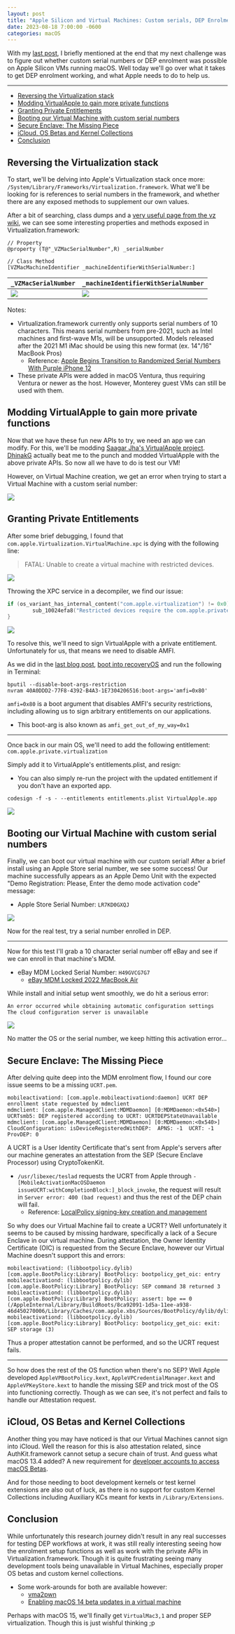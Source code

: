 ```yaml
---
layout: post
title: "Apple Silicon and Virtual Machines: Custom serials, DEP Enrolment, iCloud and the Secure Enclave"
date: 2023-08-18 7:00:00 -0600
categories: macOS
---
```


With my [last post](https://khronokernel.github.io/macos/2023/08/08/AS-VM.html), I briefly mentioned at the end that my next challenge was to figure out whether custom serial numbers or DEP enrolment was possible on Apple Silicon VMs running macOS. Well today we'll go over what it takes to get DEP enrolment working, and what Apple needs to do to help us.

--------------

* [Reversing the Virtualization stack](#reversing-the-virtualization-stack)
* [Modding VirtualApple to gain more private functions](#modding-virtualapple-to-gain-more-private-functions)
* [Granting Private Entitlements](#granting-private-entitlements)
* [Booting our Virtual Machine with custom serial numbers](#booting-our-virtual-machine-with-custom-serial-numbers)
* [Secure Enclave: The Missing Piece](#secure-enclave-the-missing-piece)
* [iCloud, OS Betas and Kernel Collections](#icloud-os-betas-and-kernel-collections)
* [Conclusion](#conclusion)

## Reversing the Virtualization stack

To start, we'll be delving into Apple's Virtualization stack once more: `/System/Library/Frameworks/Virtualization.framework`.
What we'll be looking for is references to serial numbers in the framework, and whether there are any exposed methods to supplement our own values.

After a bit of searching, class dumps and a [very useful page from the vz wiki](https://github.com/Code-Hex/vz/wiki/Private-API-on-macOS-13), we can see some interesting properties and methods exposed in Virtualization.framework:

```objc
// Property
@property (T@"_VZMacSerialNumber",R) _serialNumber

// Class Method
[VZMacMachineIdentifier _machineIdentifierWithSerialNumber:]
```

| `_VZMacSerialNumber` | `_machineIdentifierWithSerialNumber` |
| :------------------- | :----------------------------------- |
| ![](/images/posts/2023-08-18-AS-VM-SERIAL/Hopper-VZMacSerialNumber.png) | ![](/images/posts/2023-08-18-AS-VM-SERIAL/Hopper-machineIdentifierWithSerialNumber.png) |

Notes:

* Virtualization.framework currently only supports serial numbers of 10 characters. This means serial numbers from pre-2021, such as Intel machines and first-wave M1s, will be unsupported. Models released after the 2021 M1 iMac should be using this new format (ex. 14"/16" MacBook Pros)
  * Reference: [Apple Begins Transition to Randomized Serial Numbers With Purple iPhone 12](https://www.macrumors.com/2021/05/05/purple-iphone-12-randomized-serial-number/)
* These private APIs were added in macOS Ventura, thus requiring Ventura or newer as the host. However, Monterey guest VMs can still be used with them.

## Modding VirtualApple to gain more private functions

Now that we have these fun new APIs to try, we need an app we can modify. For this, we'll be modding [Saagar Jha's VirtualApple project](https://github.com//VirtualApple). [DhinakG](https://github.com/dhinakg) actually beat me to the punch and modded VirtualApple with the above private APIs. So now all we have to do is test our VM!

However, on Virtual Machine creation, we get an error when trying to start a Virtual Machine with a custom serial number:

![](/images/posts/2023-08-18-AS-VM-SERIAL/VirtualApple-Missing-Private-Entitlement.png)

## Granting Private Entitlements

After some brief debugging, I found that `com.apple.Virtualization.VirtualMachine.xpc` is dying with the following line:

> FATAL: Unable to create a virtual machine with restricted devices.

![](/images/posts/2023-08-18-AS-VM-SERIAL/Console-XPC-Error.png)

Throwing the XPC service in a decompiler, we find our issue:

```c
if (os_variant_has_internal_content("com.apple.virtualization") != 0x0) {
        sub_10024efa8("Restricted devices require the com.apple.private.virtualization entitlement.");
}
```

![](/images/posts/2023-08-18-AS-VM-SERIAL/Hopper-XPC-Error.png)

To resolve this, we'll need to sign VirtualApple with a private entitlement. Unfortunately for us, that means we need to disable AMFI.

As we did in the [last blog post](https://khronokernel.github.io/macos/2023/08/08/AS-VM.html), [boot into recoveryOS](https://support.apple.com/en-ca/guide/mac-help/mchl82829c17/mac) and run the following in Terminal:

```
bputil --disable-boot-args-restriction
nvram 40A0DDD2-77F8-4392-B4A3-1E7304206516:boot-args='amfi=0x80'
```

`amfi=0x80` is a boot argument that disables AMFI's security restrictions, including allowing us to sign arbitrary entitlements on our applications.
* This boot-arg is also known as `amfi_get_out_of_my_way=0x1`


----------

Once back in our main OS, we'll need to add the following entitlement: `com.apple.private.virtualization`

Simply add it to VirtualApple's entitlements.plist, and resign:

* You can also simply re-run the project with the updated entitlement if you don't have an exported app.

```
codesign -f -s - --entitlements entitlements.plist VirtualApple.app
```

![](/images/posts/2023-08-18-AS-VM-SERIAL/Codesign.png)

## Booting our Virtual Machine with custom serial numbers


Finally, we can boot our virtual machine with our custom serial! After a brief install using an Apple Store serial number, we see some success! Our machine successfully appears as an Apple Demo Unit with the expected "Demo Registration: Please, Enter the demo mode activation code" message:

* Apple Store Serial Number: `LR7KD0GXQJ`

![](../images/posts/2023-08-18-AS-VM-SERIAL/Apple-Store-Demo.png)

Now for the real test, try a serial number enrolled in DEP.

-----------

Now for this test I'll grab a 10 character serial number off eBay and see if we can enroll in that machine's MDM.

* eBay MDM Locked Serial Number: `H49GVCG7G7`
  * [eBay MDM Locked 2022 MacBook Air](https://www.ebay.ca/itm/285419925510)

While install and initial setup went smoothly, we do hit a serious error:

```
An error occurred while obtaining automatic configuration settings
The cloud configuration server is unavailable
```

![](/images/posts/2023-08-18-AS-VM-SERIAL/Setup-Assistant-Failure-eBay.png)

No matter the OS or the serial number, we keep hitting this activation error...


## Secure Enclave: The Missing Piece

After delving quite deep into the MDM enrolment flow, I found our core issue seems to be a missing `UCRT.pem`.
```
mobileactivationd: [com.apple.mobileactivationd:daemon] UCRT DEP enrollment state requested by mdmclient
mdmclient: [com.apple.ManagedClient:MDMDaemon] [0:MDMDaemon:<0x540>] UCRTsmb5: DEP registered according to UCRT: UCRTDEPStateUnavailable
mdmclient: [com.apple.ManagedClient:MDMDaemon] [0:MDMDaemon:<0x540>] CloudConfiguration: isDeviceRegisteredWithDEP:  APNS: -1  UCRT: -1  ProvDEP: 0
```

A UCRT is a User Identity Certificate that's sent from Apple's servers after our machine generates an attestation from the SEP (Secure Enclave Processor) using CryptoTokenKit.

* `/usr/libexec/teslad` requests the UCRT from Apple through `-[MobileActivationMacOSDaemon issueUCRT:withCompletionBlock:]_block_invoke`, the request will result in `Server error: 400 (bad request)` and thus the rest of the DEP chain will fail.
  * Reference: [LocalPolicy signing-key creation and management](https://support.apple.com/en-ca/guide/security/sec1f90fbad1/web)

So why does our Virtual Machine fail to create a UCRT? Well unfortunately it seems to be caused by missing hardware, specifically a lack of a Secure Enclave in our virtual machine. During attestation, the Owner Identity Certificate (OIC) is requested from the Secure Enclave, however our Virtual Machine doesn't support this and errors:

```
mobileactivationd: (libbootpolicy.dylib) [com.apple.BootPolicy:Library] BootPolicy: bootpolicy_get_oic: entry
mobileactivationd: (libbootpolicy.dylib) [com.apple.BootPolicy:Library] BootPolicy: SEP command 38 returned 3
mobileactivationd: (libbootpolicy.dylib) [com.apple.BootPolicy:Library] BootPolicy: assert: bpe == 0  (/AppleInternal/Library/BuildRoots/8ca92091-1d5a-11ee-a938-46d450270006/Library/Caches/com.apple.xbs/Sources/BootPolicy/dylib/dylib.c:1942)
mobileactivationd: (libbootpolicy.dylib) [com.apple.BootPolicy:Library] BootPolicy: bootpolicy_get_oic: exit: SEP storage (3)
```

Thus a proper attestation cannot be performed, and so the UCRT request fails.

----------

So how does the rest of the OS function when there's no SEP? Well Apple developed `AppleVPBootPolicy.kext`, `AppleVPCredentialManager.kext` and `AppleVPKeyStore.kext` to handle the missing SEP and trick most of the OS into functioning correctly. Though as we can see, it's not perfect and fails to handle our Attestation request.

## iCloud, OS Betas and Kernel Collections

Another thing you may have noticed is that our Virtual Machines cannot sign into iCloud. Well the reason for this is also attestation related, since AuthKit.framework cannot setup a secure chain of trust. And guess what macOS 13.4 added? A new requirement for [developer accounts to access macOS Betas](https://www.macrumors.com/2023/04/11/macos-ventura-watchos-beta-installation-change/).

And for those needing to boot development kernels or test kernel extensions are also out of luck, as there is no support for custom Kernel Collections including Auxiliary KCs meant for kexts in `/Library/Extensions`.

## Conclusion

While unfortunately this research journey didn't result in any real successes for testing DEP workflows at work, it was still really interesting seeing how the enrolment setup functions as well as work with the private APIs in Virtualization.framework. Though it is quite frustrating seeing many development tools being unavailable in Virtual Machines, especially proper OS betas and custom kernel collections. 

* Some work-arounds for both are available however:
  * [vma2pwn](https://github.com/nick-botticelli/vma2pwn)
  * [Enabling macOS 14 beta updates in a virtual machine](https://github.com/insidegui/VirtualBuddy/discussions/194#discussioncomment-6406771)

Perhaps with macOS 15, we'll finally get `VirtualMac3,1` and proper SEP virtualization. Though this is just wishful thinking ;p






